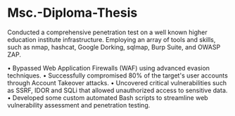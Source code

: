 # Msc.-Diploma-Thesis
Conducted a comprehensive penetration test on a well known higher education institute infrastructure. 
Employing an array of tools and skills, such as nmap, hashcat,  Google Dorking, sqlmap, Burp Suite, and OWASP ZAP.

•	Bypassed Web Application Firewalls (WAF) using advanced evasion techniques.
•	Successfully compromised 80% of the target's user accounts through Account Takeover attacks.
•	Uncovered critical vulnerabilities such as SSRF, IDOR and SQLi that allowed unauthorized access to sensitive data.
•	Developed some custom automated Bash scripts to streamline web vulnerability assessment and penetration testing.
